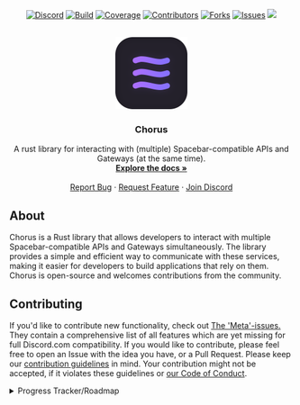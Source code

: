 <div align="center">

[![Discord]][Discord-invite]
[![Build][build-shield]][build-url]
[![Coverage][coverage-shield]][coverage-url]
[![Contributors][contributors-shield]][contributors-url]
[![Forks][forks-shield]][forks-url]
[![Issues][issues-shield]][issues-url]
<img src="https://img.shields.io/static/v1?label=Status&message=Alpha&color=blue">

</br>
<div align="center">
  <a href="https://github.com/polyphony-chat/chorus">
    <img src="https://raw.githubusercontent.com/polyphony-chat/design/main/branding/polyphony-chorus-round-8bit.png" alt="Logo" width="128" height="128">
  </a>

<h3 align="center">Chorus</h3>

  <p align="center">
    A rust library for interacting with (multiple) Spacebar-compatible APIs and Gateways (at the same time).
    <br />
    <a href="https://github.com/polyphony-chat/chorus"><strong>Explore the docs »</strong></a>
    <br />
    <br />
    <a href="https://github.com/polyphony-chat/chorus/issues">Report Bug</a>
    ·
    <a href="https://github.com/polyphony-chat/chorus/issues">Request Feature</a>
    ·
    <a href="https://discord.gg/8tKSC8wzDq">Join Discord</a>
  </p>
</div>

</div>

## About

Chorus is a Rust library that allows developers to interact with multiple Spacebar-compatible APIs and Gateways simultaneously. The library provides a simple and efficient way to communicate with these services, making it easier for developers to build applications that rely on them. Chorus is open-source and welcomes contributions from the community. 

## Contributing

If you'd like to contribute new functionality, check out [The 'Meta'-issues.](https://github.com/polyphony-chat/chorus/issues?q=is%3Aissue+label%3A%22Type%3A+Meta%22+) They contain a comprehensive list of all features which are yet missing for full Discord.com compatibility.
If you would like to contribute, please feel free to open an Issue with the idea you have, or a
Pull Request. Please keep our [contribution guidelines](https://github.com/polyphony-chat/.github/blob/main/CONTRIBUTION_GUIDELINES.md) in mind. Your contribution might not be
accepted, if it violates these guidelines or [our Code of Conduct](https://github.com/polyphony-chat/.github/blob/main/CODE_OF_CONDUCT.md).

<details>
  <summary>Progress Tracker/Roadmap</summary>

  ### Core Functionality
  - [x] Rate Limiter (hint: couldn't be fully tested due to [an Issue with the Spacebar Server](https://github.com/spacebarchat/server/issues/1022))
  - [x] [Login (the conventional way)](https://github.com/polyphony-chat/chorus/issues/1)
  - [ ] [2FA](https://github.com/polyphony-chat/chorus/issues/40)
  - [x] [Registration](https://github.com/polyphony-chat/chorus/issues/1)

  ### Messaging
  - [x] [Sending messages](https://github.com/polyphony-chat/chorus/issues/23)
  - [x] [Events (Message, User, Channel, etc.)](https://github.com/polyphony-chat/chorus/issues/51)
  - [x] Channel creation
  - [x] Channel deletion
  - [x] [Channel management (name, description, icon, etc.)](https://github.com/polyphony-chat/chorus/issues/48)
  - [x] [Join and Leave Guilds](https://github.com/polyphony-chat/chorus/issues/45)
  - [x] [Start DMs](https://github.com/polyphony-chat/chorus/issues/45)
  - [x] [Group DM creation, deletion and member management](https://github.com/polyphony-chat/chorus/issues/89)
  - [ ] [Deleting messages](https://github.com/polyphony-chat/chorus/issues/91)
  - [ ] [Message threads](https://github.com/polyphony-chat/chorus/issues/90)
  - [x] [Reactions](https://github.com/polyphony-chat/chorus/issues/85)
  - [ ] Message Search
  - [ ] Message history
  - [ ] Emoji
  - [ ] Stickers
  - [ ] [Forum channels](https://github.com/polyphony-chat/chorus/issues/90)

  ### User Management
  - [ ] [User profile customization](https://github.com/polyphony-chat/chorus/issues/41)
  - [x] Gettings users and user profiles
  - [x] [Friend requests](https://github.com/polyphony-chat/chorus/issues/92)
  - [x] [Blocking users](https://github.com/polyphony-chat/chorus/issues/92)
  - [ ] User presence (online, offline, idle, etc.)
  - [ ] User status (custom status, etc.)
  - [x] Account deletion

  ### Additional Features
  - [ ] Server discovery
  - [ ] Server templates

  ### Voice and Video
  - [ ] [Voice chat support](https://github.com/polyphony-chat/chorus/issues/49)
  - [ ] [Video chat support](https://github.com/polyphony-chat/chorus/issues/49)

  ### Permissions and Roles
  - [x] [Role management](https://github.com/polyphony-chat/chorus/issues/46) (creation, deletion, modification)
  - [x] [Permission management](https://github.com/polyphony-chat/chorus/issues/46) (assigning and revoking permissions)
  - [x] [Channel-specific permissions](https://github.com/polyphony-chat/chorus/issues/88)
  - [x] Role-based access control

  ### Guild Management
  - [x] Guild creation
  - [x] Guild deletion
  - [ ] [Guild settings (name, description, icon, etc.)](https://github.com/polyphony-chat/chorus/issues/43)
  - [ ] Guild invites

  ### Moderation
  - [ ] Channel moderation (slow mode, etc.)
  - [ ] User sanctions (mute, kick, ban)
  - [ ] Audit logs

  ### Embeds and Rich Content
  - [x] Sending rich content in messages (links, images, videos)
  - [ ] Customizing embed appearance (title, description, color, fields)

  ### Webhooks
  - [ ] Webhook creation and management
  - [ ] Handling incoming webhook events

  ### Documentation and Examples
  - [ ] Comprehensive documentation
  - [ ] Example usage and code snippets
  - [ ] Tutorials and guides

  [Rust]: https://img.shields.io/badge/Rust-orange?style=plastic&logo=rust
  [Rust-url]: https://www.rust-lang.org/
  [build-shield]: https://img.shields.io/github/actions/workflow/status/polyphony-chat/chorus/build_and_test.yml?style=flat
  [build-url]: https://github.com/polyphony-chat/chorus/blob/main/.github/workflows/build_and_test.yml
  [clippy-shield]: https://img.shields.io/github/actions/workflow/status/polyphony-chat/chorus/clippy.yml?style=flat
  [clippy-url]: https://github.com/polyphony-chat/chorus/blob/main/.github/workflows/clippy.yml
  [contributors-shield]: https://img.shields.io/github/contributors/polyphony-chat/chorus.svg?style=flat
  [contributors-url]: https://github.com/polyphony-chat/chorus/graphs/contributors
  [coverage-shield]: https://coveralls.io/repos/github/polyphony-chat/chorus/badge.svg?branch=main
  [coverage-url]: https://coveralls.io/github/polyphony-chat/chorus?branch=main
  [forks-shield]: https://img.shields.io/github/forks/polyphony-chat/chorus.svg?style=flat
  [forks-url]: https://github.com/polyphony-chat/chorus/network/members
  [stars-shield]: https://img.shields.io/github/stars/polyphony-chat/chorus.svg?style=flat
  [stars-url]: https://github.com/polyphony-chat/chorus/stargazers
  [issues-shield]: https://img.shields.io/github/issues/polyphony-chat/chorus.svg?style=flat
  [issues-url]: https://github.com/polyphony-chat/chorus/issues
  [license-shield]: https://img.shields.io/github/license/polyphony-chat/chorus.svg?style=f;at
  [license-url]: https://github.com/polyphony-chat/chorus/blob/master/LICENSE
  [Discord]: https://dcbadge.vercel.app/api/server/m3FpcapGDD?style=flat
  [Discord-invite]: https://discord.com/invite/m3FpcapGDD
</details>
